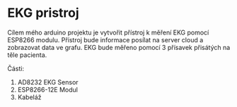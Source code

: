 # EKG pristroj
Cílem mého arduino projektu je vytvořit přístroj k měření EKG pomocí ESP8266 modulu. Přístroj bude informace posílat na server cloud a zobrazovat data ve grafu.
EKG bude měřeno pomocí 3 přísavek přisátých na těle pacienta.


Části:
1. AD8232 EKG Sensor
2. ESP8266-12E Modul
3. Kabeláž
